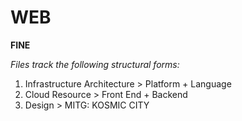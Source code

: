 # WEB

**FINE** 

*Files track the following structural forms:*

1. Infrastructure Architecture > Platform + Language
2. Cloud Resource > Front End + Backend
3. Design > MITG: KOSMIC CITY